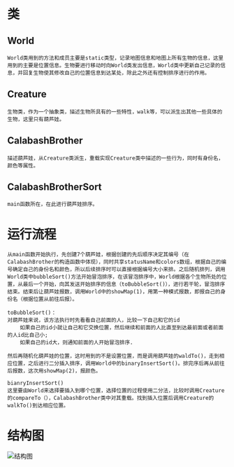 # 类

## World
	World类用到的方法和成员主要是static类型，记录地图信息和地图上所有生物的信息，这里用到的主要是位置信息。生物要进行移动时向World类发出信息，World类中更新自己记录的信息，并回复生物使其修改自己的位置信息到达某处，除此之外还有控制排序进行的作用。
## Creature
	生物类，作为一个抽象类，描述生物所具有的一些特性，walk等，可以派生出其他一些具体的生物，这里只有葫芦娃。
## CalabashBrother
	描述葫芦娃，从Creature类派生，重载实现Creature类中描述的一些行为，同时有身份名，颜色等属性。
## CalabashBrotherSort
	main函数所在，在此进行葫芦娃排序。

# 运行流程
	从main函数开始执行，先创建7个葫芦娃，根据创建的先后顺序决定其编号（在CalabashBrother的构造函数中体现），同时共享statusName和colors数组，根据自己的编号确定自己的身份名和颜色，所以后续排序时可以直接根据编号大小来排。之后随机排列，调用World类中bubbleSort()方法开始冒泡排序，在该冒泡排序中，World根据各个生物所处的位置，从最后一个开始，向其发送开始排序的信息（toBubbleSort()），进行若干轮，冒泡排序结束。结束后让葫芦娃报数，调用World中的showMap(1)，用第一种模式报数，即报自己的身份名（根据位置从前往后报）。
```
toBubbleSort()：
对葫芦娃来说，该方法执行时先看看自己前面的人，比较一下自己和它的id
	如果自己的id小就让自己和它交换位置，然后继续和前面的人比直至到达最前面或者前面的人id比自己小;
	如果自己的id大，则通知前面的人开始冒泡排序.
```
	然后再随机化葫芦娃的位置，这时用到的不是设置位置，而是调用葫芦娃的waldTo()，走到相应位置，之后进行二分插入排序，调用World中的binaryInsertSort()。排完序后再从前往后报数，这次用showMap(2)，报颜色。
```
bianryInsertSort()
这里要由World来选择要插入到哪个位置，选择位置的过程使用二分法，比较时调用Creature的compareTo（），CalabashBrother类中对其重载。找到插入位置后调用Creature的walkTo()到达相应位置。
```
# 结构图
![结构图](http://www.plantuml.com/plantuml/png/dLJ1Rjim3BtxAuHUbc1fWRRN7Ofc6913rm8jiCEw0oCpiL1PD2XvMPlrtqT5jkSazW8ibyZYezxZ8wKR7u13NLhb0zSwr8oPjk2z-aPiysscvBTT6RJvkq9Nb-g9AbepLCNhSUopOTJ1aDiBROKZ6FskLiQ1LSQ5TFYZUSD1O8_Z-mzLGZMCcZD252mOtIpl19l09OQ2-cYFeKru86-YoacxCHDDqv4yNO1Rut-bug-K_611uz-CTZ6MjYbeuHTknUJ2v1_7B-lbqk8ZSPYCGiHnVbquZnmQu7lJtrR5VejZSwgcnht0aiWYE07SDVtOf_GOEc-EDM_0lZpHGC1le8hRizr4N7G3T01ROnXCjqGlNuWtmFcX1vhA2XWbRSHlNz3ctk70gO5kaxK7Ze659VZYbYaKoDlXgNmCRDnQPZ9krFuhb7W2gCaI-wCsc7pX3YYpSLSEAukyau7zUIIRZ5Xnok1nbqwRB-4n9-C9sv49_bY2SPFMgx4vPt0vbUQjkMfIXs25BclfrQVVv-Vgo4v70TLPVtQdipIhijZDvbHjZBNAeyjLYTx36hqAb5wmPxVxIn1Te7xflqHAEDnUPapi5CbQWxLD5wVotRmroWJVNS8p1UBNPQEqV-LdwNAdZoHXZ6kMf7JKEQ5NdgADOckYk6ee1Ade9pAR7FDEN7DywEhxq4Wafq18AnRF8qjR0wsw4fvTRxvKIJasvwKa1wN0ELq31LeJvw8gwe_OdRhxovuwT85VPycydV-Y9Kt4hZEUEAIIhhFKdekBwE3yKXQT1xtGLJQ_6WbTP_DhMGmDR7Qm5s4YymPTNfVs3m00  "结构图")

